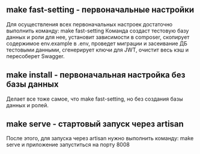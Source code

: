 ## make fast-setting - первоначальные настройки
Для осуществления всех первоначальных настроек достаточно выполнить команду: make fast-setting
Команда создаст тестовую базу данных и роли для нее, установит зависимости в composer, скопирует содержимое env.example в .env,
проведет миграции и засеивание ДБ тестовыми данными, сгенерирует ключи для JWT, очистит весь кэш и пересоберет Swagger.

## make install - первоначальная настройка без базы данных
Делает все тоже самое, что make fast-setting, но без создания базы данных и ролей.

## make serve - стартовый запуск через artisan
После этого, для запуска через artisan нужно выполнить команду: make serve и приложение запуститься на порту 8008